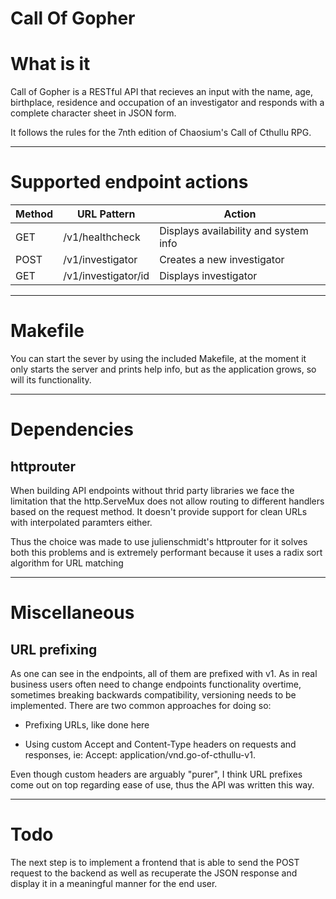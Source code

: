 # Call Of Gopher

# What is it

Call of Gopher is a RESTful API that recieves an input with the name, age, birthplace, residence and occupation of an investigator and responds with a complete character sheet in JSON form. 

It follows the rules for the 7nth edition of Chaosium's Call of Cthullu RPG.

---

# Supported endpoint actions

| Method | URL Pattern         | Action                     |
|--------|---------------------|----------------------------|
| GET    | /v1/healthcheck     | Displays availability and system info      |
| POST   | /v1/investigator    | Creates a new investigator |
| GET    | /v1/investigator/id | Displays investigator      |

---

# Makefile

You can start the sever by using the included Makefile, at the moment it only starts the server and prints help info, but as the application grows, so will its functionality.

---

# Dependencies

## httprouter

When building API endpoints without thrid party libraries we face the limitation that the http.ServeMux does not allow routing to different handlers based on the request method. It doesn't provide support for clean URLs with interpolated paramters either.

Thus the choice was made to use julienschmidt's httprouter for it solves both this problems and is extremely performant because it uses a radix sort algorithm for URL matching

---

# Miscellaneous

## URL prefixing

As one can see in the endpoints, all of them are prefixed with v1. As in real business users often need to change endpoints functionality overtime, sometimes breaking backwards compatibility, versioning needs to be implemented. There are two common approaches for doing so:

- Prefixing URLs, like done here

- Using custom Accept and Content-Type headers on requests and responses, ie: Accept: application/vnd.go-of-cthullu-v1.

Even though custom headers are arguably "purer", I think URL prefixes come out on top regarding ease of use, thus the API was written this way.


---

# Todo 

The next step is to implement a frontend that is able to send the POST request to the backend as well as recuperate the JSON response and display it in a meaningful manner for the end user.
